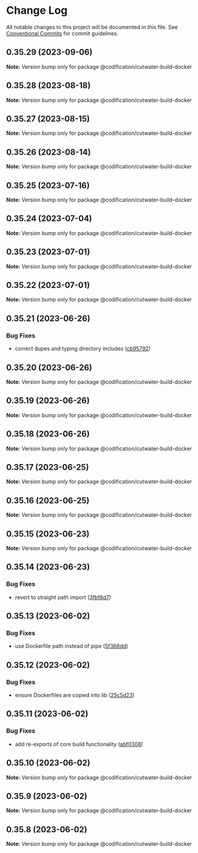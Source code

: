 # Change Log

All notable changes to this project will be documented in this file.
See [Conventional Commits](https://conventionalcommits.org) for commit guidelines.

## 0.35.29 (2023-09-06)

**Note:** Version bump only for package @codification/cutwater-build-docker





## 0.35.28 (2023-08-18)

**Note:** Version bump only for package @codification/cutwater-build-docker





## 0.35.27 (2023-08-15)

**Note:** Version bump only for package @codification/cutwater-build-docker





## 0.35.26 (2023-08-14)

**Note:** Version bump only for package @codification/cutwater-build-docker





## 0.35.25 (2023-07-16)

**Note:** Version bump only for package @codification/cutwater-build-docker





## 0.35.24 (2023-07-04)

**Note:** Version bump only for package @codification/cutwater-build-docker





## 0.35.23 (2023-07-01)

**Note:** Version bump only for package @codification/cutwater-build-docker





## 0.35.22 (2023-07-01)

**Note:** Version bump only for package @codification/cutwater-build-docker





## 0.35.21 (2023-06-26)


### Bug Fixes

* correct dupes and typing directory includes ([cb95792](https://github.com/CodificationOrg/cutwater/commit/cb95792fb2b25342f87f51bcab33624fa6f7d682))





## 0.35.20 (2023-06-26)

**Note:** Version bump only for package @codification/cutwater-build-docker





## 0.35.19 (2023-06-26)

**Note:** Version bump only for package @codification/cutwater-build-docker





## 0.35.18 (2023-06-26)

**Note:** Version bump only for package @codification/cutwater-build-docker





## 0.35.17 (2023-06-25)

**Note:** Version bump only for package @codification/cutwater-build-docker





## 0.35.16 (2023-06-25)

**Note:** Version bump only for package @codification/cutwater-build-docker





## 0.35.15 (2023-06-23)

**Note:** Version bump only for package @codification/cutwater-build-docker





## 0.35.14 (2023-06-23)


### Bug Fixes

* revert to straight path import ([3fbf8d7](https://github.com/CodificationOrg/cutwater/commit/3fbf8d7806c9ebf1a04cf25a229abf1183616dab))





## 0.35.13 (2023-06-02)


### Bug Fixes

* use Dockerfile path instead of pipe ([5f368dd](https://github.com/CodificationOrg/cutwater/commit/5f368dd0ac55889f3027ab9d62014e09241451f0))





## 0.35.12 (2023-06-02)


### Bug Fixes

* ensure Dockerfiles are copied into lib ([25c5d23](https://github.com/CodificationOrg/cutwater/commit/25c5d23edf38bc112b73e578aa4fee33a86a9c76))





## 0.35.11 (2023-06-02)


### Bug Fixes

* add re-exports of core build functionality ([abf0308](https://github.com/CodificationOrg/cutwater/commit/abf030870d3b2d55e1b889e1604f8055212c137f))





## 0.35.10 (2023-06-02)

**Note:** Version bump only for package @codification/cutwater-build-docker





## 0.35.9 (2023-06-02)

**Note:** Version bump only for package @codification/cutwater-build-docker





## 0.35.8 (2023-06-02)

**Note:** Version bump only for package @codification/cutwater-build-docker
